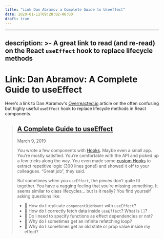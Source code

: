 ```yaml
---
title: "Link Dan Abramov a Complete Guide to Useeffect"
date: 2020-01-11T09:28:02-06:00
draft: true
---
```


---
description: >-
  A great link to read (and re-read) on the React `useEffect` hook to replace
  lifecycle methods
---

# Link: Dan Abramov: A Complete Guide to useEffect

Here's a link to Dan Abramov's [Overreacted.io](https://overreacted.io/) article on the often confusing but highly useful `useEffect` hook to replace lifecycle methods in React components.

> ## [A Complete Guide to useEffect](https://overreacted.io/a-complete-guide-to-useeffect/)
>
> March 9, 2019
>
> You wrote a few components with [Hooks](https://reactjs.org/docs/hooks-intro.html). Maybe even a small app. You’re mostly satisfied. You’re comfortable with the API and picked up a few tricks along the way. You even made some [custom Hooks](https://reactjs.org/docs/hooks-custom.html) to extract repetitive logic \(300 lines gone!\) and showed it off to your colleagues. “Great job”, they said.
>
> But sometimes when you `useEffect`, the pieces don’t quite fit together. You have a nagging feeling that you’re missing something. It seems similar to class lifecycles… but is it really? You find yourself asking questions like:
>
> * 🤔 How do I replicate `componentDidMount` with `useEffect`?
> * 🤔 How do I correctly fetch data inside `useEffect`? What is `[]`?
> * 🤔 Do I need to specify functions as effect dependencies or not?
> * 🤔 Why do I sometimes get an infinite refetching loop?
> * 🤔 Why do I sometimes get an old state or prop value inside my effect?

